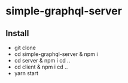 # simple-graphql-server

Install
-------------

  - git clone
  - cd simple-graphql-server & npm i
  - cd server & npm i cd ..
  - cd client & npm i cd ..
  - yarn start
